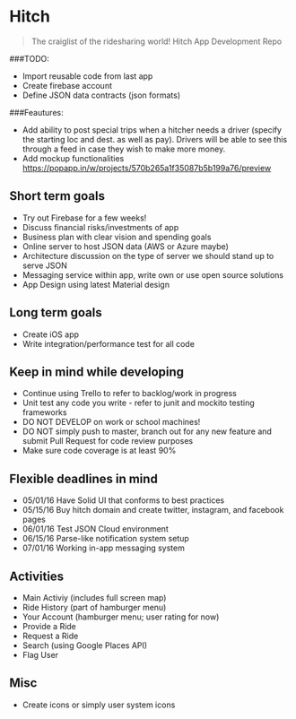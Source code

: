 # Hitch
> The craiglist of the ridesharing world!
Hitch App Development Repo

###TODO:
+ Import reusable code from last app
+ Create firebase account
+ Define JSON data contracts (json formats)

###Feautures:
+ Add ability to post special trips when a hitcher needs a driver (specify the starting loc and dest. as well as pay). Drivers will be able to see this through a feed in case they wish to make more money.
+ Add mockup functionalities https://popapp.in/w/projects/570b265a1f35087b5b199a76/preview


## Short term goals
+ Try out Firebase for a few weeks!
+ Discuss financial risks/investments of app
+ Business plan with clear vision and spending goals
+ Online server to host JSON data (AWS or Azure maybe)
+ Architecture discussion on the type of server we should stand up to serve JSON
+ Messaging service within app, write own or use open source solutions
+ App Design using latest Material design


## Long term goals
+ Create iOS app
+ Write integration/performance test for all code

## Keep in mind while developing
+ Continue using Trello to refer to backlog/work in progress
+ Unit test any code you write - refer to junit and mockito testing frameworks
+ DO NOT DEVELOP on work or school machines!
+ DO NOT simply push to master, branch out for any new feature and submit Pull Request for code review purposes
+ Make sure code coverage is at least 90%

## Flexible deadlines in mind
+ 05/01/16 Have Solid UI that conforms to best practices
+ 05/15/16 Buy hitch domain and create twitter, instagram, and facebook pages
+ 06/01/16 Test JSON Cloud environment
+ 06/15/16 Parse-like notification system setup
+ 07/01/16 Working in-app messaging system

## Activities
+ Main Activiy (includes full screen map)
+ Ride History (part of hamburger menu)
+ Your Account (hamburger menu; user rating for now)
+ Provide a Ride
+ Request a Ride
+ Search (using Google Places API)
+ Flag User

## Misc
+ Create icons or simply user system icons

